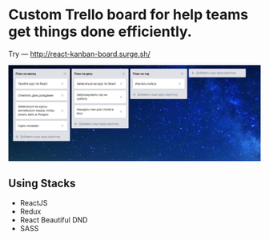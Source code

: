 # Custom Trello board for help teams get things done efficiently.

Try — http://react-kanban-board.surge.sh/

<img src="./src/assets/Screenshot_2.png" title="trello"/>

## Using Stacks

- ReactJS
- Redux
- React Beautiful DND
- SASS
